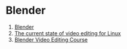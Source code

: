 # Blender

1. [Blender](http://www.blender.org/)
1. [The current state of video editing for Linux](http://opensource.com/life/15/1/current-state-linux-video-editing)
1. [Blender Video Editing Course](https://www.youtube.com/watch?v=UEIkIrYQYYY&feature=youtu.be&list=PLjyuVPBuorqIhlqZtoIvnAVQ3x18sNev4)
